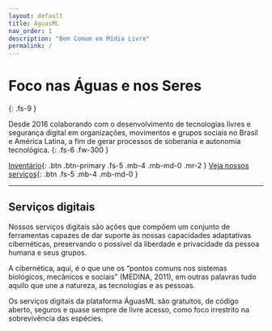 ```yaml
---
layout: default
title: ÁguasML
nav_order: 1
description: "Bem Comum em Mídia Livre"
permalink: /
---
```


# Foco nas Águas e nos Seres
{: .fs-9 }

Desde 2016 colaborando com o desenvolvimento de tecnologias livres e segurança digital em organizações, movimentos e grupos sociais no Brasil e América Latina, a fim de gerar processos de soberania e autonomia tecnológica.
{: .fs-6 .fw-300 }

[Inventário](/docs/ativos){: .btn .btn-primary .fs-5 .mb-4 .mb-md-0 .mr-2 } [Veja nossos serviços](https://graficos.aguas.ml){: .btn .fs-5 .mb-4 .mb-md-0 }

---

## Serviços digitais

Nossos serviços digitais são ações que compõem um conjunto de ferramentas capazes de dar suporte às nossas capacidades adaptativas cibernéticas, preservando o possível da liberdade e privacidade da pessoa humana e seus grupos.

A cibernética, aqui, é o que une os “pontos comuns nos sistemas biológicos, mecânicos e sociais” (MEDINA, 2011), em outras palavras tudo aquilo que une a natureza, as tecnologias e as pessoas.

Os serviços digitais da plataforma ÁguasML são gratuitos, de código aberto, seguros e quase sempre de livre acesso, como foco irrestrito na sobrevivência das espécies.